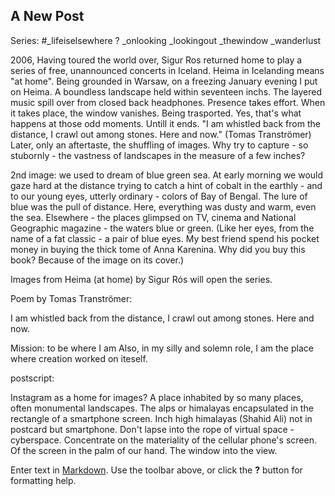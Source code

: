 ## A New Post

Series: #_lifeiselsewhere ?
_onlooking
_lookingout
_thewindow
_wanderlust

2006, 
Having toured the world over, Sigur Ros returned home to play a series of free, unannounced concerts in Iceland. Heima in Icelanding means "at home". Being grounded in Warsaw, on a freezing January evening I put on Heima. A boundless landscape held within seventeen inchs. The layered music spill over from closed back headphones. Presence takes effort. When it takes place, the window vanishes. Being trasported. Yes, that's what happens at those odd moments. Untill it ends. "I am whistled back from the distance,
I crawl out among stones. Here and now." (Tomas Tranströmer) Later, only an aftertaste, the shuffling of images.
Why try to capture - so stubornly - the vastness of landscapes in the measure of a few inches?


2nd image:
we used to dream of blue green sea. At early morning we would gaze hard at the distance trying to catch a hint of cobalt in the earthly - and to our young eyes, utterly ordinary -  colors of Bay of Bengal. The lure of blue was the pull of distance. Here, everything was dusty and warm, even the sea. Elsewhere - the places glimpsed on TV, cinema and National Geographic magazine - the waters blue or green. (Like her eyes, from the name of a fat classic - a pair of blue eyes. My best friend spend his pocket money in buying the thick tome of Anna Karenina. Why did you buy this book? Because of the image on its cover.)  

Images from Heima (at home) by Sigur Rós will open the series. 

Poem by Tomas Tranströmer:

I am whistled back from the distance,
I crawl out among stones. Here and now.

Mission: to be where I am
Also, in my silly and solemn role,
I am the place
where creation worked on iteself.

postscript:

Instagram as a home for images? A place inhabited by so many places, often monumental landscapes. The alps or himalayas encapsulated in the rectangle of a smartphone screen. Inch high himalayas (Shahid Ali) not in postcard but smartphone. Don't lapse into the rope of virtual space - cyberspace. Concentrate on the materiality of the cellular phone's screen. Of the screen in the palm of our hand. The window into the view. 



Enter text in [Markdown](http://daringfireball.net/projects/markdown/). Use the toolbar above, or click the **?** button for formatting help.
